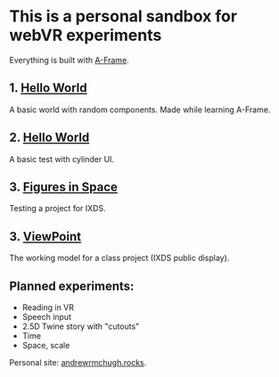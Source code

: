 # This is a personal sandbox for webVR experiments

Everything is built with [A-Frame](https://aframe.io).

## 1. [Hello World](/1--helloworld.html)
A basic world with random components. Made while learning A-Frame.

## 2. [Hello World](/2--ui.html)
A basic test with cylinder UI.

## 3. [Figures in Space](/3--figures-in-space.html)
Testing a project for IXDS.

## 3. [ViewPoint](/4--viewpoint.html)
The working model for a class project (IXDS public display).

## Planned experiments:
- Reading in VR
- Speech input
- 2.5D Twine story with "cutouts"
- Time
- Space, scale

Personal site: [andrewrmchugh.rocks](http://andrewrmchugh.rocks).
